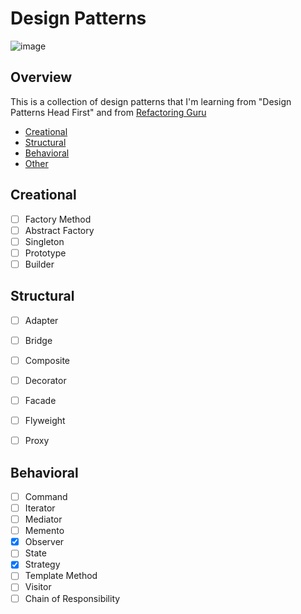 # Design Patterns

![image](https://user-images.githubusercontent.com/25212918/157861706-0c3bd98a-b734-4753-afed-30c244cecf73.png)



## Overview

This is a collection of design patterns that I'm learning from "Design Patterns Head First" and from [Refactoring Guru](https://refactoring.guru/)

- [Creational](#creational)
- [Structural](#structural)
- [Behavioral](#behavioral)
- [Other](#other)

## Creational

- [ ] Factory Method
- [ ] Abstract Factory
- [ ] Singleton
- [ ] Prototype
- [ ] Builder

## Structural

- [ ] Adapter
- [ ] Bridge
- [ ] Composite
- [ ] Decorator
- [ ] Facade
- [ ] Flyweight
- [ ] Proxy


## Behavioral

- [ ] Command
- [ ] Iterator
- [ ] Mediator
- [ ] Memento
- [x] Observer
- [ ] State
- [x] Strategy
- [ ] Template Method
- [ ] Visitor
- [ ] Chain of Responsibility
